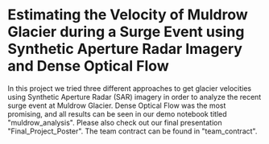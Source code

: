 # Estimating the Velocity of Muldrow Glacier during a Surge Event using Synthetic Aperture Radar Imagery and Dense Optical Flow

In this project we tried three different approaches to get glacier velocities using Synthetic Aperture Radar (SAR) imagery in order to analyze the recent surge event at Muldrow Glacier. Dense Optical Flow was the most promising, and all results can be seen in our demo notebook titled "muldrow_analysis". Please also check out our final presentation "Final_Project_Poster". The team contract can be found in "team_contract".
